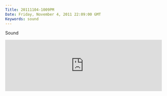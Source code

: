 ```yaml
---
Title: 20111104-1009PM
Date: Friday, November 4, 2011 22:09:00 GMT
Keywords: sound
---
```


Sound

<iframe width="100%" height="166" scrolling="no" frameborder="no" src="https://w.soundcloud.com/player/?url=http%3A%2F%2Fapi.soundcloud.com%2Ftracks%2F42658495"></iframe>